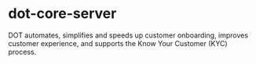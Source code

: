 # dot-core-server
DOT automates, simplifies and speeds up customer onboarding, improves customer experience, and supports the Know Your Customer (KYC) process.
